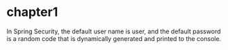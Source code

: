 # chapter1
In Spring Security, the default user name is user, and the default password is a random code that is dynamically generated and printed to the console.